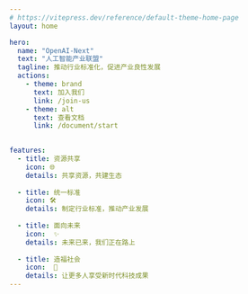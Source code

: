 ```yaml
---
# https://vitepress.dev/reference/default-theme-home-page
layout: home

hero:
  name: "OpenAI-Next"
  text: "人工智能产业联盟"
  tagline: 推动行业标准化，促进产业良性发展
  actions:
    - theme: brand
      text: 加入我们
      link: /join-us
    - theme: alt
      text: 查看文档
      link: /document/start
 

features:
  - title: 资源共享
    icon: 🌐
    details: 共享资源，共建生态
    
  - title: 统一标准
    icon: 🛠️
    details: 制定行业标准，推动产业发展
    
  - title: 面向未来
    icon:  ✨
    details: 未来已来，我们正在路上
    
  - title: 造福社会
    icon:  🔮
    details: 让更多人享受新时代科技成果
---
```


